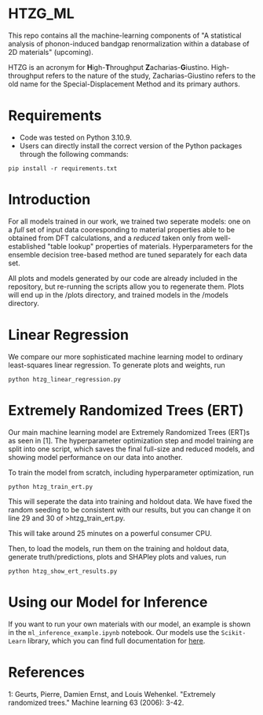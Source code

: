 # HTZG_ML
This repo contains all the machine-learning components of "A statistical analysis of phonon-induced bandgap renormalization within a database of 2D materials" (upcoming). 

HTZG is an acronym for **H**igh-**T**hroughput **Z**acharias-**G**iustino. High-throughput refers to the nature of the study, Zacharias-Giustino refers to the old name for the Special-Displacement Method and its primary authors. 

# Requirements 
* Code was tested on Python 3.10.9. 
* Users can directly install the correct version of the Python packages through the following commands:
```
pip install -r requirements.txt
```

# Introduction

For all models trained in our work, we trained two seperate models: one on a _full_ set of input data cooresponding to material properties able to be obtained from DFT calculations, and a _reduced_ taken only from well-established "table lookup" properties of materials. Hyperparameters for the ensemble decision tree-based method are tuned separately for each data set. 

All plots and models generated by our code are already included in the repository, but re-running the scripts allow you to regenerate them. Plots will end up in the /plots directory, and trained models in the /models directory. 


# Linear Regression

We compare our more sophisticated machine learning model to ordinary least-squares linear regression. To generate plots and weights, run 

```
python htzg_linear_regression.py
```

# Extremely Randomized Trees (ERT)

Our main machine learning model are Extremely Randomized Trees (ERT)s as seen in [1]. The hyperparameter optimization step and model training are split into one script, which saves the final full-size and reduced models, and showing model performance on our data into another. 

To train the model from scratch, including hyperparameter optimization, run 

```
python htzg_train_ert.py
```
This will seperate the data into training and holdout data. We have fixed the random seeding to be consistent with our results, but you can change it on line 29 and 30 of >htzg_train_ert.py.

This will take around 25 minutes on a powerful consumer CPU. 

Then, to load the models, run them on the training and holdout data, generate truth/predictions, plots and SHAPley plots and values, run

```
python htzg_show_ert_results.py
```

# Using our Model for Inference

If you want to run your own materials with our model, an example is shown in the ```ml_inference_example.ipynb``` notebook. Our models use the ```Scikit-Learn``` library, which you can find full documentation for [here](https://scikit-learn.org/stable/modules/generated/sklearn.ensemble.ExtraTreesRegressor.html#sklearn.ensemble.ExtraTreesRegressor.predict).

# References 

1: Geurts, Pierre, Damien Ernst, and Louis Wehenkel. "Extremely randomized trees." Machine learning 63 (2006): 3-42.